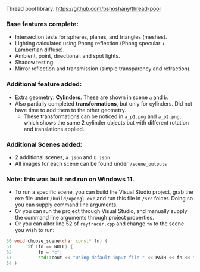 Thread pool library: https://github.com/bshoshany/thread-pool

### Base features complete:
- Intersection tests for spheres, planes, and triangles (meshes).
- Lighting calculated using Phong reflection (Phong specular + Lambertian diffuse).
- Ambient, point, directional, and spot lights.
- Shadow testing.
- Mirror reflection and transmission (simple transparency and refraction).
### Additional feature added:
- Extra geometry: **Cylinders**. These are shown in scene `a` and `b`.
- Also partially completed **transformations**, but only for cylinders. Did not have time to add them to the other geometry.
	- These transformations can be noticed in `a_p1.png` and `a_p2.png`, which shows the same 2 cylinder objects but with different rotation and translations applied.
### Additional Scenes added:
- 2 additional scenes, `a.json` and `b.json`
- All images for each scene can be found under `/scene_outputs`
### Note: this was built and run on Windows 11. 
- To run a specific scene, you can build the Visual Studio project, grab the exe file under `/build/opengl.exe` and run this file in `/src` folder. Doing so you can supply command line arguments.
- Or you can run the project through Visual Studio, and manually supply the command line arguments through project properties.
- Or you can alter line 52 of `raytracer.cpp` and change `fn` to the scene you wish to run:
```cpp
50 void choose_scene(char const* fn) {
51  	if (fn == NULL) {
52  		fn = "c";
53	    	std::cout << "Using default input file " << PATH << fn << ".json\n";
54 }
```